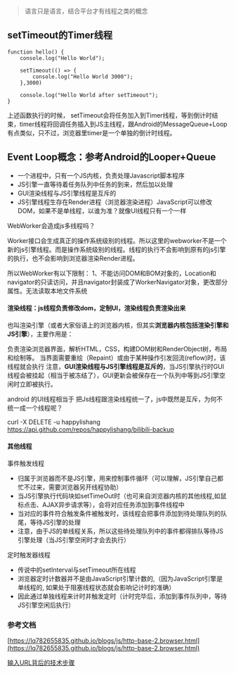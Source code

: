 > 语言只是语言，结合平台才有线程之类的概念

##  setTimeout的Timer线程

	function hello() {
	    console.log("Hello World");
	
	    setTimeout(() => {
	        console.log("Hello World 3000");
	    },3000)
	
	    console.log("Hello World after setTimeout");
	}
	
上述函数执行的时候， setTimeout会将任务加入到Timer线程，等到倒计时结束，timer线程将回调任务插入到JS主线程，跟Android的MessageQueue+Loop有点类似，只不过，浏览器里timer是一个单独的倒计时线程。

## Event Loop概念：参考Android的Looper+Queue

* 一个进程中，只有一个JS内核，负责处理Javascript脚本程序
* JS引擎一直等待着任务队列中任务的到来，然后加以处理
* GUI渲染线程与JS引擎线程是互斥的
* JS引擎线程生存在Render进程（浏览器渲染进程）JavaScript可以修改DOM，如果不是单线程，以谁为准？就像UI线程只有一个一样

WebWorker会造成js多线程吗？

Worker接口会生成真正的操作系统级别的线程。所以这里的webworker不是一个新的js引擎线程。而是操作系统级别的线程。线程的执行不会影响到原有的js引擎的执行，也不会影响到浏览器渲染Render进程。

所以WebWorker有以下限制： 1、不能访问DOM和BOM对象的，Location和navigator的只读访问，并且navigator封装成了WorkerNavigator对象，更改部分属性。无法读取本地文件系统

#### 渲染线程：js线程负责修改dom，定制UI，渲染线程负责渲染出来

也叫渲染引擎（或者大家俗语上的浏览器内核，但其实**浏览器内核包括渲染引擎和JS引擎**），主要作用是：

负责渲染浏览器界面，解析HTML，CSS，构建DOM树和RenderObject树，布局和绘制等。
当界面需要重绘（Repaint）或由于某种操作引发回流(reflow)时，该线程就会执行
注意，**GUI渲染线程与JS引擎线程是互斥的**，当JS引擎执行时GUI线程会被挂起（相当于被冻结了），GUI更新会被保存在一个队列中等到JS引擎空闲时立即被执行。


android 的UI线程相当于  把Js线程跟渲染线程统一了，js中既然是互斥，为何不统一成一个线程呢？

curl -X DELETE -u  happylishang  https://api.github.com/repos/happylishang/bilibili-backup

#### 其他线程

事件触发线程

* 归属于浏览器而不是JS引擎，用来控制事件循环（可以理解，JS引擎自己都忙不过来，需要浏览器另开线程协助）
* 当JS引擎执行代码块如setTimeOut时（也可来自浏览器内核的其他线程,如鼠标点击、AJAX异步请求等），会将对应任务添加到事件线程中
* 当对应的事件符合触发条件被触发时，该线程会把事件添加到待处理队列的队尾，等待JS引擎的处理
* 注意，由于JS的单线程关系，所以这些待处理队列中的事件都得排队等待JS引擎处理（当JS引擎空闲时才会去执行）

定时触发器线程

* 传说中的setInterval与setTimeout所在线程
* 浏览器定时计数器并不是由JavaScript引擎计数的,（因为JavaScript引擎是单线程的, 如果处于阻塞线程状态就会影响记计时的准确）
* 因此通过单独线程来计时并触发定时（计时完毕后，添加到事件队列中，等待JS引擎空闲后执行）



### 参考文档

[https://lq782655835.github.io/blogs/js/http-base-2.browser.html](https://lq782655835.github.io/blogs/js/http-base-2.browser.html)

[输入URL背后的技术步骤](https://lq782655835.github.io/blogs/js/http-base-1.url.html)